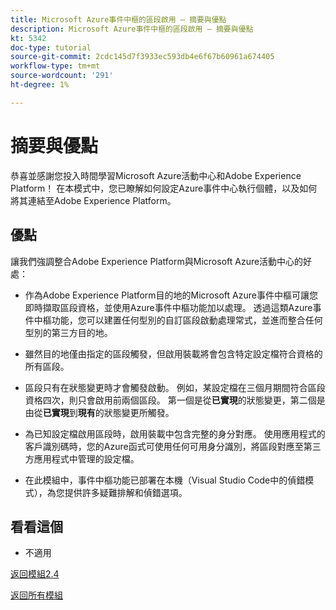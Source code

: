 ```yaml
---
title: Microsoft Azure事件中樞的區段啟用 — 摘要與優點
description: Microsoft Azure事件中樞的區段啟用 — 摘要與優點
kt: 5342
doc-type: tutorial
source-git-commit: 2cdc145d7f3933ec593db4e6f67b60961a674405
workflow-type: tm+mt
source-wordcount: '291'
ht-degree: 1%

---
```


# 摘要與優點

恭喜並感謝您投入時間學習Microsoft Azure活動中心和Adobe Experience Platform！
在本模式中，您已瞭解如何設定Azure事件中心執行個體，以及如何將其連結至Adobe Experience Platform。

## 優點

讓我們強調整合Adobe Experience Platform與Microsoft Azure活動中心的好處：

- 作為Adobe Experience Platform目的地的Microsoft Azure事件中樞可讓您即時擷取區段資格，並使用Azure事件中樞功能加以處理。 透過這類Azure事件中樞功能，您可以建置任何型別的自訂區段啟動處理常式，並進而整合任何型別的第三方目的地。

- 雖然目的地僅由指定的區段觸發，但啟用裝載將會包含特定設定檔符合資格的所有區段。

- 區段只有在狀態變更時才會觸發啟動。 例如，某設定檔在三個月期間符合區段資格四次，則只會啟用前兩個區段。 第一個是從&#x200B;**已實現**&#x200B;的狀態變更，第二個是由從&#x200B;**已實現**&#x200B;到&#x200B;**現有**&#x200B;的狀態變更所觸發。

- 為已知設定檔啟用區段時，啟用裝載中包含完整的身分對應。 使用應用程式的客戶識別碼時，您的Azure函式可使用任何可用身分識別，將區段對應至第三方應用程式中管理的設定檔。

- 在此模組中，事件中樞功能已部署在本機（Visual Studio Code中的偵錯模式），為您提供許多疑難排解和偵錯選項。

## 看看這個

- 不適用

[返回模組2.4](./segment-activation-microsoft-azure-eventhub.md)

[返回所有模組](./../../../overview.md)
